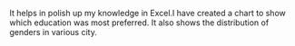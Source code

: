 It helps in polish up my knowledge in Excel.I have created a chart to show which education was most preferred. It also shows the distribution of genders in various city.
